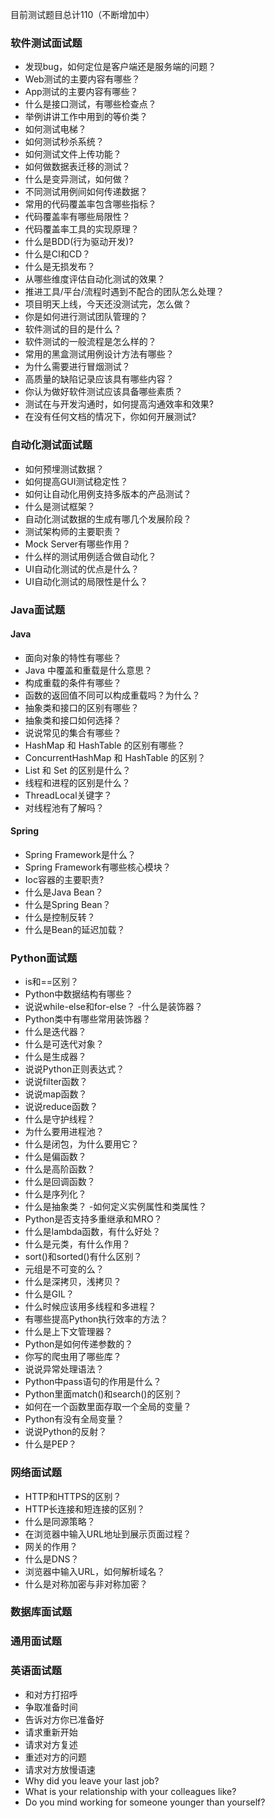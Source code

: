 目前测试题目总计110（不断增加中）

### 软件测试面试题 
- 发现bug，如何定位是客户端还是服务端的问题？ 
- Web测试的主要内容有哪些？ 
- App测试的主要内容有哪些？ 
- 什么是接口测试，有哪些检查点？ 
- 举例讲讲工作中用到的等价类？ 
- 如何测试电梯？ 
- 如何测试秒杀系统？ 
- 如何测试文件上传功能？ 
- 如何做数据表迁移的测试？ 
- 什么是变异测试，如何做？ 
- 不同测试用例间如何传递数据？ 
- 常用的代码覆盖率包含哪些指标？ 
- 代码覆盖率有哪些局限性？ 
- 代码覆盖率工具的实现原理？ 
- 什么是BDD(行为驱动开发)? 
- 什么是CI和CD？ 
- 什么是无损发布？ 
- 从哪些维度评估自动化测试的效果？ 
- 推进工具/平台/流程时遇到不配合的团队怎么处理？
- 项目明天上线，今天还没测试完，怎么做？ 
- 你是如何进行测试团队管理的？
- 软件测试的目的是什么？
- 软件测试的一般流程是怎么样的？
- 常用的黑盒测试用例设计方法有哪些？
- 为什么需要进行冒烟测试？
- 高质量的缺陷记录应该具有哪些内容？
- 你认为做好软件测试应该具备哪些素质？
- 测试在与开发沟通时，如何提高沟通效率和效果?
- 在没有任何文档的情况下，你如何开展测试?

### 自动化测试面试题
- 如何预埋测试数据？ 
- 如何提高GUI测试稳定性？ 
- 如何让自动化用例支持多版本的产品测试？ 
- 什么是测试框架？ 
- 自动化测试数据的生成有哪几个发展阶段？ 
- 测试架构师的主要职责？ 
- Mock Server有哪些作用？
- 什么样的测试用例适合做自动化？
- UI自动化测试的优点是什么？
- UI自动化测试的局限性是什么？

### Java面试题
#### Java
- 面向对象的特性有哪些？
- Java 中覆盖和重载是什么意思？
- 构成重载的条件有哪些？
- 函数的返回值不同可以构成重载吗？为什么？
- 抽象类和接口的区别有哪些？
- 抽象类和接口如何选择？
- 说说常见的集合有哪些？
- HashMap 和 HashTable 的区别有哪些？
- ConcurrentHashMap 和 HashTable 的区别？
- List 和 Set 的区别是什么？
- 线程和进程的区别是什么？
- ThreadLocal关键字？
- 对线程池有了解吗？
#### Spring
- Spring Framework是什么？
- Spring Framework有哪些核心模块？
- Ioc容器的主要职责?
- 什么是Java Bean？
- 什么是Spring Bean？
- 什么是控制反转？
- 什么是Bean的延迟加载？

### Python面试题
- is和==区别？
- Python中数据结构有哪些？
- 说说while-else和for-else？
-什么是装饰器？
- Python类中有哪些常用装饰器？
- 什么是迭代器？
- 什么是可迭代对象？
- 什么是生成器？
- 说说Python正则表达式？
- 说说filter函数？
- 说说map函数？
- 说说reduce函数？
- 什么是守护线程？
- 为什么要用进程池？
- 什么是闭包，为什么要用它？
- 什么是偏函数？
- 什么是高阶函数？
- 什么是回调函数？
- 什么是序列化？
- 什么是抽象类？
-如何定义实例属性和类属性？
- Python是否支持多重继承和MRO？
- 什么是lambda函数，有什么好处？
- 什么是元类，有什么作用？
- sort()和sorted()有什么区别？
- 元组是不可变的么？
- 什么是深拷贝，浅拷贝？
- 什么是GIL？
- 什么时候应该用多线程和多进程？
- 有哪些提高Python执行效率的方法？
- 什么是上下文管理器？
- Python是如何传递参数的？
- 你写的爬虫用了哪些库？
- 说说异常处理语法？
- Python中pass语句的作用是什么？
- Python里面match()和search()的区别？
- 如何在一个函数里面存取一个全局的变量？
- Python有没有全局变量？
- 说说Python的反射？
- 什么是PEP？

### 网络面试题
- HTTP和HTTPS的区别？
- HTTP长连接和短连接的区别？
- 什么是同源策略？
- 在浏览器中输入URL地址到展示页面过程？
- 网关的作用？
- 什么是DNS？
- 浏览器中输入URL，如何解析域名？
- 什么是对称加密与非对称加密？

### 数据库面试题

### 通用面试题

### 英语面试题
- 和对方打招呼
- 争取准备时间
- 告诉对方你已准备好
- 请求重新开始
- 请求对方复述
- 重述对方的问题
- 请求对方放慢语速
- Why did you leave your last job? 
- What is your relationship with your colleagues like? 
- Do you mind working for someone younger than yourself? 


